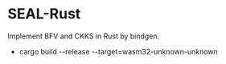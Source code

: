 # SEAL-Rust
Implement BFV and CKKS in Rust by bindgen.
* cargo build --release --target=wasm32-unknown-unknown
